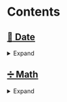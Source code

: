 # Contents

## [:date: Date](docs/Date/README.md)

<details>
  <summary>Expand</summary>

### [AddWeekDays](docs/Date/snippets/AddWeekDays.md)

Calculates the date after adding the given number of business days.

### [DaysAgo](docs/Date/snippets/DaysAgo.md)

Calculates the date of `n` days ago from a given date.

### [DaysFromNow](docs/Date/snippets/snippets/DaysFromNow.md)

Calculates the date of `n` days from today.

### [FormatDuration](docs/Date/snippets/FormatDuration.md)

Returns the human-readable format of the given number of milliseconds.

### [GetColonTimeFromDate](docs/Date/snippets/GetColonTimeFromDate.md)

Returns a string of the from `HH:mm:ss` from a `DateTime` object.

### [GetDaysDiffBetweenDates](docs/Date/snippets/GetDaysDiffBetweenDates.md)

Calculates the difference (in days) between two dates.

### [GetMeridiemSuffixOfInteger](docs/Date/snippets/GetMeridiemSuffixOfInteger.md)

Converts an integer to a suffixed string, adding `am` or `pm` based on its value.

### [IsAfterDate](docs/Date/snippets/IsAfterDate.md)

Checks if a date is after another date.

### [IsBeforeDate](docs/Date/snippets/IsBeforeDate)

Checks if a date is before another date.

### [IsBetweenDates](docs/Date/snippets/IsBetweenDates.md)

Checks if a date is between two other dates.

### [IsBusinessDay](docs/Date/snippets/IsBusinessDay.md)

Checks if the given date is a business day.

### [Tomorrow](docs/Date/snippets/Tomorrow.md)

Results in a string representation of tomorrow's date.

### [Yesterday](docs/Date/snippets/Yesterday.md)

Results in a string representation of yesterday's date.

</details>

## [➗ Math](docs/Math/README.md)

<details>
  <summary>Expand</summary>

### [ApproximatelyEquals](snippets/ApproximatelyEquals.md)

Checks if two numbers are approximately equal to each other.

### [ArithmeticProgression](snippets/ArithmeticProgression.md)

Creates an array of numbers in the arithmetic progression, starting with a given positive integer and up to the specified limit.

### [Average](snippets/Average)

Calculates the average of two or more numbers.

### [BinomialCoefficient](snippets/BinomialCoefficient)

Calculates the number of ways to choose `k` items from `n` items without repetition and
without order.

### [CartesianProduct](snippets/CartesianProduct)

Calculates the cartesian product of two given arrays.

### [ClampNumber](snippets/ClampNumber)

Clamps `num` within the inclusive range specified by the boundary values `lower` and `upper`.

### [CopySign](snippets/CopySign)

Returns the absolute value of the first number, but the sign of the second.

### [DegreesToRads](snippets/DegreesToRads)

Converts an angle from degrees to radians.

### [Digitize](snippets/Digitize)

Converts a number to an array of digits, removing its sign if necessary.

### [Distance](snippets/Distance)

Calculates the distance between two points in a 2D plane.

### [DivMod](snippets/DivMod)

Returns an array consisting of the quotient and remainder of the given numbers.